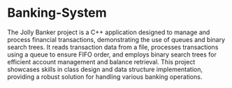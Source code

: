 # Banking-System

The Jolly Banker project is a C++ application designed to manage and process financial transactions, demonstrating the use of queues and binary search trees. It reads transaction data from a file, processes transactions using a queue to ensure FIFO order, and employs binary search trees for efficient account management and balance retrieval. This project showcases skills in class design and data structure implementation, providing a robust solution for handling various banking operations.
